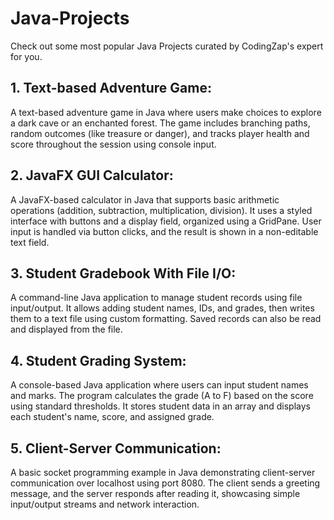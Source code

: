 # Java-Projects
Check out some most popular Java Projects curated by CodingZap's expert for you.

## 1. Text-based Adventure Game:

A text-based adventure game in Java where users make choices to explore a dark cave or an enchanted forest. The game includes branching paths, random outcomes (like treasure or danger), and tracks player health and score throughout the session using console input.

## 2. JavaFX GUI Calculator:

A JavaFX-based calculator in Java that supports basic arithmetic operations (addition, subtraction, multiplication, division). It uses a styled interface with buttons and a display field, organized using a GridPane. User input is handled via button clicks, and the result is shown in a non-editable text field.

## 3. Student Gradebook With File I/O:

A command-line Java application to manage student records using file input/output. It allows adding student names, IDs, and grades, then writes them to a text file using custom formatting. Saved records can also be read and displayed from the file.

## 4. Student Grading System:

A console-based Java application where users can input student names and marks. The program calculates the grade (A to F) based on the score using standard thresholds. It stores student data in an array and displays each student's name, score, and assigned grade.

## 5. Client-Server Communication:

A basic socket programming example in Java demonstrating client-server communication over localhost using port 8080. The client sends a greeting message, and the server responds after reading it, showcasing simple input/output streams and network interaction.
